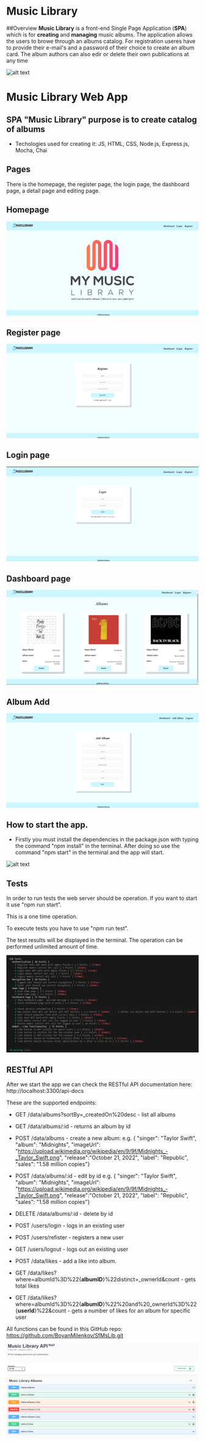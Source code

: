 
# Music Library

##Overview
**Music Library** is a front-end Single Page Application (**SPA**) which is for **creating** and **managing** music albums. The application allows the users to browe through an albums catalog. For registration useres have to provide their e-mail's and a password of their choice to create an album card. The album authors can also edir or delete their own publications at any time

![alt text](ssss.png)

# Music Library Web App

## SPA "Music Library" purpose is to create catalog of albums
- Techologies used for creating it: JS, HTML, CSS, Node.js, Express.js, Mocha, Chai

## Pages
There is the homepage, the register page, the login page, the dashboard page, a detail page and editing page.

## Homepage

![!\[alt text\](ssss.png)](images/Screenshot_2024-02-23_113417.png)

## Register page

![alt text](images/register.png)

## Login page

![alt text](images/Screenshot_2024-02-23_113410.png)

## Dashboard page

![alt text](images/dash.png)

## Album Add

![alt text](images/add.png)

## How to start the app.
- Firstly you must install the dependencies in the package.json with typing the command "npm install" in the terminal. After doing so use the command "npm start" in the terminal and the app will start.

![alt text](np.png)

## Tests

In order to run tests the web server should be operation. If you want to start it use "npm run start".

This is a one time operation. 

To execute tests you have to use "npm run test".

The test results will be displayed in the terminal. The operation can be performed unlimited amount of time.

![alt text](images/tests.png)

## RESTful API

After we start the app we can check the RESTful API documentation here: http://localhost:3300/api-docs

These are the supported endpoints:

- GET /data/albums?sortBy=_createdOn%20desc - list all albums

- GET /data/albums/:id - returns an album by id 

- POST /data/albums - create a new album: e.g. { "singer": "Taylor Swift", "album": "Midnights", "imageUrl": "https://upload.wikimedia.org/wikipedia/en/9/9f/Midnights_-_Taylor_Swift.png", "release":"October 21, 2022", "label": "Republic", "sales": "1.58 million copies"}

- POST /data/albums/:id - edit by id e.g. { "singer": "Taylor Swift", "album": "Midnights", "imageUrl": "https://upload.wikimedia.org/wikipedia/en/9/9f/Midnights_-_Taylor_Swift.png", "release":"October 21, 2022", "label": "Republic", "sales": "1.58 million copies"}

- DELETE /data/albums/:id - delete by id

- POST /users/login - logs in an existing user

- POST /users/refister - registers a new user

- GET /users/logout - logs out an existing user

- POST /data/likes - add a like into album.

- GET /data/likes?where=albumId%3D%22{**albumID**}%22distinct=_ownerId&count - gets total likes

- GET /data/likes?where=albumId%3D%22{**albumID**}%22%20and%20_ownerId%3D%22{**userId**}%22&count - gets a number of likes for an album for specific user

All functions can be found in this GitHub repo: 
https://github.com/BoyanMilenkov/SfMsLib.git

![alt text](images/apipic1.png)
